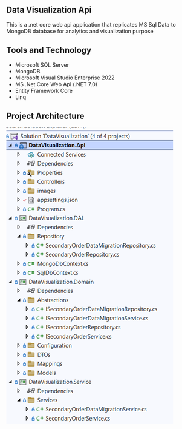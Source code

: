 ## Data Visualization Api
This is a .net core web api application that replicates MS Sql Data to MongoDB database for analytics and visualization purpose

## Tools and Technology 
+ Microsoft SQL Server
+ MongoDB
+ Microsoft Visual Studio Enterprise 2022
+ MS .Net Core Web Api (.NET 7.0)
+ Entity Framework Core
+ Linq

## Project Architecture 
![Architecture](/DataVisualization.Api/images/ProjectView.PNG)
